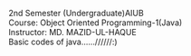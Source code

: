 2nd Semester (Undergraduate)AIUB<br />
Course: Object Oriented Programming-1(Java)<br />
Instructor: MD. MAZID-UL-HAQUE<br />
Basic codes of java......//////:)<br />
